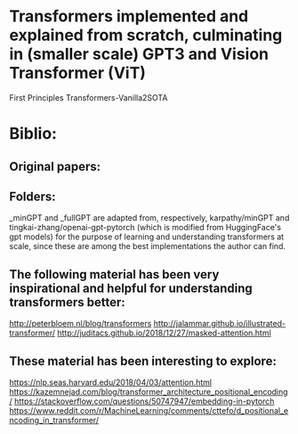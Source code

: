 # Transformers implemented and explained from scratch, culminating in (smaller scale) GPT3 and Vision Transformer (ViT)

First Principles Transformers-Vanilla2SOTA


# Biblio:

## Original papers:

## Folders:
_minGPT and _fullGPT are adapted from, respectively, karpathy/minGPT and  tingkai-zhang/openai-gpt-pytorch (which is modified from HuggingFace's gpt models) for the purpose of learning and understanding transformers at scale, since these are among the best implementations the author can find.

## The following material has been very inspirational and helpful for understanding transformers better:
http://peterbloem.nl/blog/transformers
http://jalammar.github.io/illustrated-transformer/
http://juditacs.github.io/2018/12/27/masked-attention.html 

## These material has been interesting to explore:
https://nlp.seas.harvard.edu/2018/04/03/attention.html 
https://kazemnejad.com/blog/transformer_architecture_positional_encoding/ 
https://stackoverflow.com/questions/50747947/embedding-in-pytorch 
https://www.reddit.com/r/MachineLearning/comments/cttefo/d_positional_encoding_in_transformer/ 
